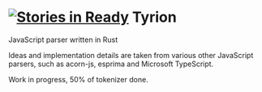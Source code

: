 [![Stories in Ready](https://badge.waffle.io/Valve/tyrion.png?label=ready&title=Ready)](https://waffle.io/Valve/tyrion)
Tyrion
=======

JavaScript parser written in Rust

Ideas and implementation details are taken from various other JavaScript
parsers, such as acorn-js, esprima and Microsoft TypeScript.

Work in progress, 50% of tokenizer done.
